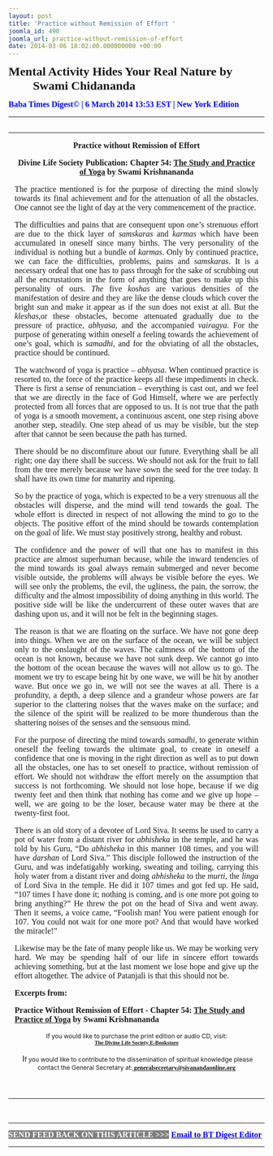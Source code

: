 ```yaml
---
layout: post
title: 'Practice without Remission of Effort '
joomla_id: 490
joomla_url: practice-without-remission-of-effort
date: 2014-03-06 18:02:00.000000000 +00:00
---
```

<p style="margin-left: 0.5in; text-indent: -0.5in;"><span style="font-size: 18pt; font-family: book antiqua,palatino;"><strong><strong><span style="line-height: 115%;">Mental Activity Hides Your Real Nature by Swami Chidananda</span></strong></strong></span></p>
<p style="text-align: justify;"><strong><span style="font-family: book antiqua,palatino; font-size: 12pt; color: #3366ff;"><span style="line-height: 115%;"><span style="color: #0000ff;">Baba Times Digest© | 6 March 2014 13:53 EST | New York Edition</span><br /></span></span></strong></p>
<hr />
<div>
<table align="left" cellpadding="0" cellspacing="0" vspace="0" hspace="0">
<tbody>
<tr>
<td style="padding: 0in 9pt;" align="left" valign="top">
<p style="text-align: center;" align="center"><span style="font-size: 12pt; font-family: book antiqua,palatino;"><strong>Practice without Remission of Effort</strong></span></p>
<p style="text-align: center;" align="center"><span style="font-size: 12pt; font-family: book antiqua,palatino;"><strong>Divine Life Society Publication: Chapter 54: </strong><a href="http://www.swami-krishnananda.org/patanjali/raja_54.html"><strong>The Study and Practice of Yoga</strong></a><strong> by Swami Krishnananda</strong></span></p>
<p style="text-align: justify;"><span style="font-size: 12pt; font-family: book antiqua,palatino;">The practice mentioned is for the purpose of directing the mind slowly towards its final achievement and for the attenuation of all the obstacles. One cannot see the light of day at the very commencement of the practice.</span></p>
<p style="text-align: justify;"><span style="font-size: 12pt; font-family: book antiqua,palatino;">The difficulties and pains that are consequent upon one’s strenuous effort are due to the thick layer of <em>samskaras</em> and <em>karmas</em> which have been accumulated in oneself since many births. The very personality of the individual is nothing but a bundle of <em>karmas</em>. Only by continued practice, we can face the difficulties, problems, pains and <em>samskaras</em>. It is a necessary ordeal that one has to pass through for the sake of scrubbing out all the encrustations in the form of anything that goes to make up this personality of ours. <em>The</em><i> </i>five <em>koshas</em> are various densities of the manifestation of desire and they are like the dense clouds which cover the bright sun and make it appear as if the sun does not exist at all. But the <em>kleshas</em>,or these obstacles, become attenuated gradually due to the pressure of practice, <em>abhyasa</em>, and the accompanied <em>vairagya</em>. For the purpose of generating within oneself a feeling towards the achievement of one’s goal, which is <em>samadhi</em>, and for the obviating of all the obstacles, practice should be continued.</span></p>
<p style="text-align: justify;"><span style="font-size: 12pt; font-family: book antiqua,palatino;">The watchword of yoga is practice – <em>abhyasa</em>. When continued practice is resorted to, the force of the practice keeps all these impediments in check. There is first a sense of renunciation – everything is cast out, and we feel that we are directly in the face of God Himself, where we are perfectly protected from all forces that are opposed to us. It is not true that the path of yoga is a smooth movement, a continuous ascent, one step rising above another step, steadily. One step ahead of us may be visible, but the step after that cannot be seen because the path has turned.</span></p>
<p style="text-align: justify;"><span style="font-size: 12pt; font-family: book antiqua,palatino;">There should be no discomfiture about our future. Everything shall be all right; one day there shall be success. We should not ask for the fruit to fall from the tree merely because we have sown the seed for the tree today. It shall have its own time for maturity and ripening.</span></p>
<p style="text-align: justify;"><span style="font-size: 12pt; font-family: book antiqua,palatino;">So by the practice of yoga, which is expected to be a very strenuous all the obstacles will disperse, and the mind will tend towards the goal. The whole effort is directed in respect of not allowing the mind to go to the objects. The positive effort of the mind should be towards contemplation on the goal of life. We must stay positively strong, healthy and robust.</span></p>
<p style="text-align: justify;"><span style="font-size: 12pt; font-family: book antiqua,palatino;">The confidence and the power of will that one has to manifest in this practice are almost superhuman because, while the inward tendencies of the mind towards its goal always remain submerged and never become visible outside, the problems will always be visible before the eyes. We will see only the problems, the evil, the ugliness, the pain, the sorrow, the difficulty and the almost impossibility of doing anything in this world. The positive side will be like the undercurrent of these outer waves that are dashing upon us, and it will not be felt in the beginning stages.</span></p>
<p style="text-align: justify;"><span style="font-size: 12pt; font-family: book antiqua,palatino;">The reason is that we are floating on the surface. We have not gone deep into things. When we are on the surface of the ocean, we will be subject only to the onslaught of the waves. The calmness of the bottom of the ocean is not known, because we have not sunk deep. We cannot go into the bottom of the ocean because the waves will not allow us to go. The moment we try to escape being hit by one wave, we will be hit by another wave. But once we go in, we will not see the waves at all. There is a profundity, a depth, a deep silence and a grandeur whose powers are far superior to the clattering noises that the waves make on the surface; and the silence of the spirit will be realized to be more thunderous than the shattering noises of the senses and the sensuous mind.</span></p>
<p style="text-align: justify;"><span style="font-size: 12pt; font-family: book antiqua,palatino;">For the purpose of directing the mind towards <em>samadhi</em>, to generate within oneself the feeling towards the ultimate goal, to create in oneself a confidence that one is moving in the right direction as well as to put down all the obstacles, one has to set oneself to practice, without remission of effort. We should not withdraw the effort merely on the assumption that success is not forthcoming. We should not lose hope, because if we dig twenty feet and then think that nothing has come and we give up hope – well, we are going to be the loser, because water may be there at the twenty-first foot.</span></p>
<p style="text-align: justify;"><span style="font-size: 12pt; font-family: book antiqua,palatino;">There is an old story of a devotee of Lord Siva. It seems he used to carry a pot of water from a distant river for <em>abhisheka</em> in the temple, and he was told by his Guru, “Do <em>abhisheka</em> in this manner 108 times, and you will have <em>darshan</em> of Lord Siva.” This disciple followed the instruction of the Guru, and was indefatigably working, sweating and toiling, carrying this holy water from a distant river and doing <em>abhisheka</em> to the <em>murti,</em> the <em>linga</em> of Lord Siva in the temple. He did it 107 times and got fed up. He said, “107 times I have done it; nothing is coming, and is one more pot going to bring anything?” He threw the pot on the head of Siva and went away. Then it seems, a voice came, “Foolish man! You were patient enough for 107. You could not wait for one more pot? And that would have worked the miracle!”</span></p>
<p style="text-align: justify;"><span style="font-size: 12pt; font-family: book antiqua,palatino;">Likewise may be the fate of many people like us. We may be working very hard. We may be spending half of our life in sincere effort towards achieving something, but at the last moment we lose hope and give up the effort altogether. The advice of Patanjali is that this should not be.</span></p>
<p><span style="font-size: 12pt; font-family: book antiqua,palatino;"><strong>Excerpts from:</strong></span></p>
<p><span style="font-size: 12pt; font-family: book antiqua,palatino;"><strong>Practice Without Remission of Effort - Chapter 54: </strong><a href="http://www.swami-krishnananda.org/patanjali/raja_54.html"><strong>The Study and Practice of Yoga</strong></a><strong> by Swami Krishnananda</strong></span></p>
<p style="text-align: center;" align="center"><span style="font-size: 9pt;">If you would like to purchase the print edition or audio CD, visit:</span> <br /> <strong><span style="font-family: 'Arial Narrow','sans-serif'; font-size: 8pt;"><a href="http://www.dlshq.org/cgi-bin/store/commerce.cgi?category=krishnananda&amp;cart_id=1394930528.401">The Divine Life Society E-Bookstore</a></span></strong></p>
<p style="text-align: center;" align="center">&nbsp;I<span style="font-size: 9pt;">f you would like to contribute to the dissemination of spiritual knowledge please contact the General Secretary at:</span><strong><span style="font-family: 'Calibri','sans-serif'; font-size: 9pt; line-height: 115%;"><a href="mailto:generalsecretary@sivanandaonline.org"> </a><a href="mailto:generalsecretary@sivanandaonline.org">generalsecretary@sivanandaonline.org</a></span></strong></p>
<p>&nbsp;</p>
</td>
</tr>
</tbody>
</table>
</div>
<p>&nbsp;</p>
<hr />
<p><span style="font-family: book antiqua,palatino; font-size: 12pt;"><span style="color: #0000ff;"><span style="color: #0000ff;"><span style="font-size: 11pt; line-height: 115%; font-family: 'Book Antiqua','serif';"><strong><span style="font-family: book antiqua,palatino; font-size: 12pt; color: #3366ff;"><span style="line-height: 115%;"><span style="color: #000000;"><span style="background-color: #808080; color: #ffffff;">SEND FEED BACK ON THIS ARTICLE &gt;&gt;&gt;</span> <a href="mailto:thebabatimes@gmail.com"><span style="color: #0000ff;"><span style="color: #0000ff;">Email to BT Digest Editor</span></span></a><br /></span></span></span></strong></span></span></span></span></p>
<hr />
<p>&nbsp;</p>
